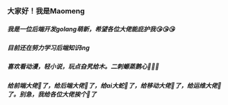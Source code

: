 ### 大家好！我是Maomeng

##### 	   我是一位后端开发golang萌新，希望各位大佬能庇护我😘😘😘

##### 目前还在努力学习后端知识ing

##### 喜欢看动漫，轻小说，玩点旮旯给木。二刺螈蒸鹅心🤣🤣🤣

##### 给前端大佬👻了，给后端大佬👻了，给ai大蛇👻了，给移动大佬👻了，给运维大佬👻了。别急，我给各位大佬挨个👻了